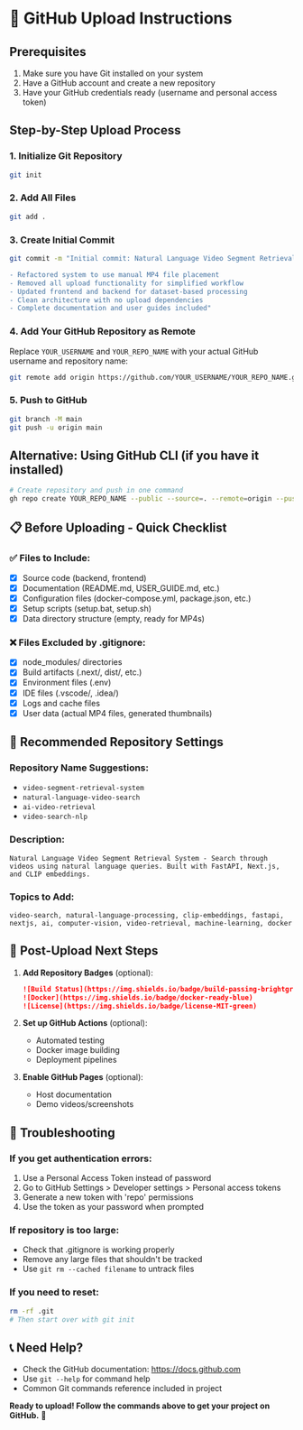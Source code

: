 # 🚀 GitHub Upload Instructions

## Prerequisites
1. Make sure you have Git installed on your system
2. Have a GitHub account and create a new repository
3. Have your GitHub credentials ready (username and personal access token)

## Step-by-Step Upload Process

### 1. Initialize Git Repository
```bash
git init
```

### 2. Add All Files
```bash
git add .
```

### 3. Create Initial Commit
```bash
git commit -m "Initial commit: Natural Language Video Segment Retrieval System

- Refactored system to use manual MP4 file placement
- Removed all upload functionality for simplified workflow
- Updated frontend and backend for dataset-based processing
- Clean architecture with no upload dependencies
- Complete documentation and user guides included"
```

### 4. Add Your GitHub Repository as Remote
Replace `YOUR_USERNAME` and `YOUR_REPO_NAME` with your actual GitHub username and repository name:
```bash
git remote add origin https://github.com/YOUR_USERNAME/YOUR_REPO_NAME.git
```

### 5. Push to GitHub
```bash
git branch -M main
git push -u origin main
```

## Alternative: Using GitHub CLI (if you have it installed)
```bash
# Create repository and push in one command
gh repo create YOUR_REPO_NAME --public --source=. --remote=origin --push
```

## 📋 Before Uploading - Quick Checklist

### ✅ Files to Include:
- [x] Source code (backend, frontend)
- [x] Documentation (README.md, USER_GUIDE.md, etc.)
- [x] Configuration files (docker-compose.yml, package.json, etc.)
- [x] Setup scripts (setup.bat, setup.sh)
- [x] Data directory structure (empty, ready for MP4s)

### ❌ Files Excluded by .gitignore:
- [x] node_modules/ directories
- [x] Build artifacts (.next/, dist/, etc.)
- [x] Environment files (.env)
- [x] IDE files (.vscode/, .idea/)
- [x] Logs and cache files
- [x] User data (actual MP4 files, generated thumbnails)

## 📝 Recommended Repository Settings

### Repository Name Suggestions:
- `video-segment-retrieval-system`
- `natural-language-video-search`
- `ai-video-retrieval`
- `video-search-nlp`

### Description:
```
Natural Language Video Segment Retrieval System - Search through videos using natural language queries. Built with FastAPI, Next.js, and CLIP embeddings.
```

### Topics to Add:
```
video-search, natural-language-processing, clip-embeddings, fastapi, nextjs, ai, computer-vision, video-retrieval, machine-learning, docker
```

## 🎯 Post-Upload Next Steps

1. **Add Repository Badges** (optional):
   ```markdown
   ![Build Status](https://img.shields.io/badge/build-passing-brightgreen)
   ![Docker](https://img.shields.io/badge/docker-ready-blue)
   ![License](https://img.shields.io/badge/license-MIT-green)
   ```

2. **Set up GitHub Actions** (optional):
   - Automated testing
   - Docker image building
   - Deployment pipelines

3. **Enable GitHub Pages** (optional):
   - Host documentation
   - Demo videos/screenshots

## 🔧 Troubleshooting

### If you get authentication errors:
1. Use a Personal Access Token instead of password
2. Go to GitHub Settings > Developer settings > Personal access tokens
3. Generate a new token with 'repo' permissions
4. Use the token as your password when prompted

### If repository is too large:
- Check that .gitignore is working properly
- Remove any large files that shouldn't be tracked
- Use `git rm --cached filename` to untrack files

### If you need to reset:
```bash
rm -rf .git
# Then start over with git init
```

## 📞 Need Help?
- Check the GitHub documentation: https://docs.github.com
- Use `git --help` for command help
- Common Git commands reference included in project

**Ready to upload! Follow the commands above to get your project on GitHub.** 🚀

